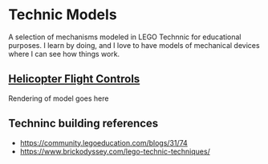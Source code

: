 # Technic Models

A selection of mechanisms modeled in LEGO Technnic for educational purposes.
I learn by doing, and I love to have models of mechanical devices where I can
see how things work. 

## [Helicopter Flight Controls](helicopter-controls/)

Rendering of model goes here


## Techninc building references
- https://community.legoeducation.com/blogs/31/74
- https://www.brickodyssey.com/lego-technic-techniques/
